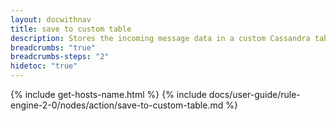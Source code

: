 ```yaml
---
layout: docwithnav
title: save to custom table
description: Stores the incoming message data in a custom Cassandra table.
breadcrumbs: "true"
breadcrumbs-steps: "2"
hidetoc: "true"
---
```


{% include get-hosts-name.html %}
{% include docs/user-guide/rule-engine-2-0/nodes/action/save-to-custom-table.md %}
